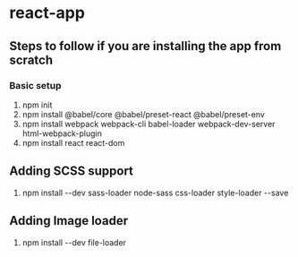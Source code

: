 # react-app

## Steps to follow if you are installing the app from scratch

### Basic setup
1. npm init
2. npm install @babel/core @babel/preset-react @babel/preset-env
3. npm install webpack webpack-cli babel-loader webpack-dev-server html-webpack-plugin
4. npm install react react-dom

## Adding SCSS support
1. npm install --dev sass-loader node-sass css-loader style-loader --save

## Adding Image loader
1. npm install --dev file-loader